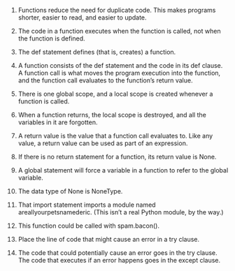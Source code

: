 1. Functions reduce the need for duplicate code. This makes programs shorter, easier to read, and easier to update.

2. The code in a function executes when the function is called, not when the function is defined.

3. The def statement defines (that is, creates) a function.

4. A function consists of the def statement and the code in its def clause. A function call is what moves the program execution into the function, and the function call evaluates to the function’s return value.

5. There is one global scope, and a local scope is created whenever a function is called.

6. When a function returns, the local scope is destroyed, and all the variables in it are forgotten.

7. A return value is the value that a function call evaluates to. Like any value, a return value can be used as part of an expression.

8. If there is no return statement for a function, its return value is None.

9. A global statement will force a variable in a function to refer to the global variable.

10. The data type of None is NoneType.

11. That import statement imports a module named areallyourpetsnamederic. (This isn’t a real Python module, by the way.)

12. This function could be called with spam.bacon().

13. Place the line of code that might cause an error in a try clause.

14. The code that could potentially cause an error goes in the try clause. The code that executes if an error happens goes in the except clause.

